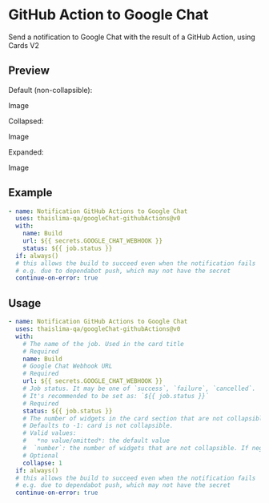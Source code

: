 # GitHub Action to Google Chat

Send a notification to Google Chat with the result of a GitHub Action, using Cards V2

## Preview

Default (non-collapsible):

Image

Collapsed:

Image

Expanded:

Image

## Example

```yaml
- name: Notification GitHub Actions to Google Chat
  uses: thaislima-qa/googleChat-githubActions@v0
  with:
    name: Build
    url: ${{ secrets.GOOGLE_CHAT_WEBHOOK }}
    status: ${{ job.status }}
  if: always()
  # this allows the build to succeed even when the notification fails
  # e.g. due to dependabot push, which may not have the secret
  continue-on-error: true
```

## Usage

```yaml
- name: Notification GitHub Actions to Google Chat 
  uses: thaislima-qa/googleChat-githubActions@v0
  with:
    # The name of the job. Used in the card title
    # Required
    name: Build
    # Google Chat Webhook URL
    # Required
    url: ${{ secrets.GOOGLE_CHAT_WEBHOOK }}
    # Job status. It may be one of `success`, `failure`, `cancelled`. 
    # It's recommended to be set as: `${{ job.status }}`
    # Required
    status: ${{ job.status }}
    # The number of widgets in the card section that are not collapsible
    # Defaults to -1: card is not collapsible.
    # Valid values:
    #   *no value/omitted*: the default value
    #  `number`: the number of widgets that are not collapsible. If negative, the card is not collapsible.
    # Optional
    collapse: 1
  if: always()
  # this allows the build to succeed even when the notification fails
  # e.g. due to dependabot push, which may not have the secret
  continue-on-error: true
```
